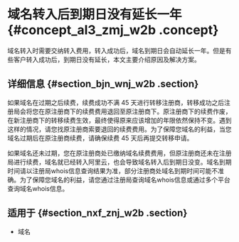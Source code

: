 # 域名转入后到期日没有延长一年 {#concept_al3_zmj_w2b .concept}

域名转入时需要交纳转入费用，转入成功后，域名到期日会自动延长一年。但是有些客户转入成功后，到期日没有延长，本文主要介绍原因及解决方案。

## 详细信息 {#section_bjn_wnj_w2b .section}

如果域名在过期之后续费，续费成功不满 45 天进行转移注册商，转移成功之后注册局会将您在原注册商下的续费费用退回至原注册商下。原注册商下的续费作废，在新注册商下的转移续费生效，最终使得原来应该增加的年限依然保持不变。遇到这样的情况，请您找原注册商索要退回的续费费用。为了保障您域名的利益，当您域名过期后在原注册商续费，请确保续费 45 天后再提交转移申请。

如果域名还未过期，您在原注册商处已缴纳域名续费费用，但原注册商还未在注册局进行续费，域名就已经转入阿里云，也会导致域名转入后到期日没变。域名到期时间请以注册局whois信息查询结果为准，部分注册商处域名到期时间可能不准确。为了保障您域名的利益，请您通过注册局查询域名whois信息或通过多个平台查询域名whois信息。

## 适用于 {#section_nxf_znj_w2b .section}

-   域名

